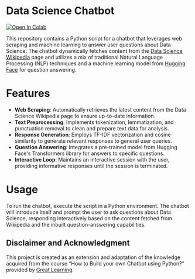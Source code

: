 # Data Science Chatbot
<a href="https://colab.research.google.com/github/ilirjanahyseni/data-science-chatbot/blob/main/DataScience_Chatbot_with_Python.ipynb" target="_parent"><img src="https://colab.research.google.com/assets/colab-badge.svg" alt="Open In Colab"/></a>


This repository contains a Python script for a chatbot that leverages web scraping and machine learning to answer user questions about Data Science. The chatbot dynamically fetches content from the [Data Science Wikipedia](https://en.wikipedia.org/wiki/Data_science) page and utilizes a mix of traditional Natural Language Processing (NLP) techniques and a machine learning model from [Hugging Face](https://huggingface.co/distilbert/distilbert-base-cased-distilled-squad) for question answering.

# Features
- **Web Scraping**: Automatically retrieves the latest content from the Data Science Wikipedia page to ensure up-to-date information.
- **Text Preprocessing**: Implements tokenization, lemmatization, and punctuation removal to clean and prepare text data for analysis.
- **Response Generation**: Employs TF-IDF vectorization and cosine similarity to generate relevant responses to general user queries.
- **Question Answering**: Integrates a pre-trained model from Hugging Face's Transformers library for answers to specific questions.
- **Interactive Loop**: Maintains an interactive session with the user, providing informative responses until the session is terminated.

# Usage
To run the chatbot, execute the script in a Python environment. The chatbot will introduce itself and prompt the user to ask questions about Data Science, responding interactively based on the content fetched from Wikipedia and the inbuilt question-answering capabilities.

## Disclaimer and Acknowledgment
This project is created as an extension and adaptation of the knowledge acquired from the course "How to Build your own Chatbot using Python?" provided by [Great Learning](https://www.mygreatlearning.com/).
